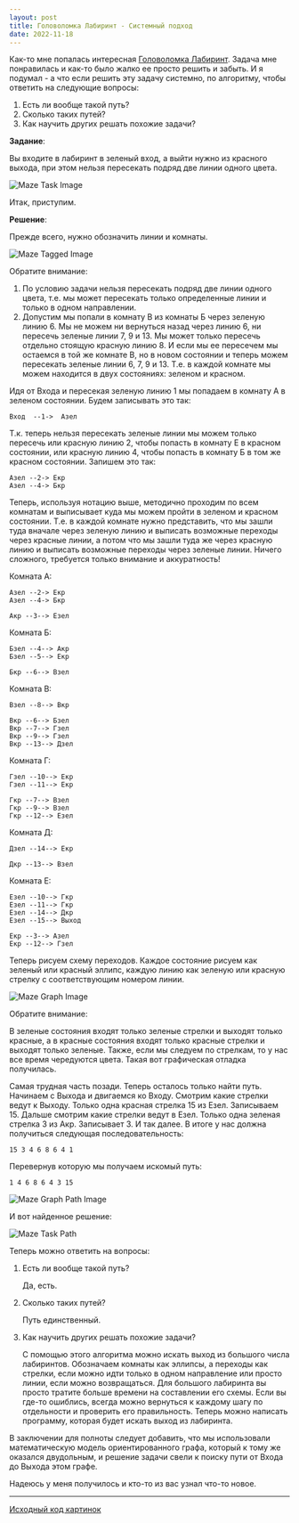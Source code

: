 ```yaml
---
layout: post
title: Головоломка Лабиринт - Системный подход
date: 2022-11-18
---
```


Как-то мне попалась интересная
[Головоломка Лабиринт](https://www.youtube.com/watch?v=Z-bjzPv-pLg).
Задача мне понравилась и как-то было жалко ее просто решить и забыть.
И я подумал - а что если решить эту задачу системно, по алгоритму,
чтобы ответить на следующие вопросы:

1. Есть ли вообще такой путь?
2. Сколько таких путей?
3. Как научить других решать похожие задачи?

**Задание**:

Вы входите в лабиринт в зеленый вход, а выйти нужно из красного выхода,
при этом нельзя пересекать подряд две линии одного цвета.

![Maze Task Image](/assets/images/maze-systematic-approach/maze-task.png)

Итак, приступим.

**Решение**:

Прежде всего, нужно обозначить линии и комнаты.

![Maze Tagged Image](/assets/images/maze-systematic-approach/maze-tagged.png)

Обратите внимание:

1. По условию задачи нельзя пересекать подряд две линии одного цвета,
   т.е. мы может пересекать только определенные линии и только в одном
   направлении.
2. Допустим мы попали в комнату В из комнаты Б через зеленую линию 6.
   Мы не можем ни вернуться назад через линию 6, ни пересечь зеленые
   линии 7, 9 и 13. Мы может только пересечь отдельно стоящую красную линию 8.
   И если мы ее пересечем мы остаемся в той же комнате В, но в новом состоянии
   и теперь можем пересекать зеленые линии 6, 7, 9 и 13. Т.е. в каждой комнате
   мы можем находится в двух состояниях: зеленом и красном.

Идя от Входа и пересекая зеленую линию 1 мы попадаем в комнату А в зеленом
состоянии. Будем записывать это так:

```
Вход  --1->  Aзел
```

Т.к. теперь нельзя пересекать зеленые линии мы можем только пересечь или
красную линию 2, чтобы попасть в комнату Е в красном состоянии, или
красную линию 4, чтобы попасть в комнату Б в том же красном состоянии.
Запишем это так:

```
Aзел --2-> Eкр
Aзел --4-> Бкр
```

Теперь, используя нотацию выше, методично проходим по всем комнатам и выписывает
куда мы можем пройти в зеленом и красном состоянии. Т.е. в каждой комнате нужно
представить, что мы зашли туда вначале через зеленую линию и выписать возможные
переходы через красные линии, а потом что мы зашли туда же через красную линию и
выписать возможные переходы через зеленые линии. Ничего сложного, требуется
только внимание и аккуратность!

Комната А:

```
Aзел --2-> Eкр
Aзел --4-> Бкр
```

```
Акр --3--> Eзел
```

Комната Б:

```
Бзел --4--> Акр
Бзел --5--> Екр
```

```
Бкр --6--> Взел
```

Комната В:

```
Взел --8--> Вкр
```

```
Вкр --6--> Бзел
Вкр --7--> Гзел
Вкр --9--> Гзел
Вкр --13--> Дзел
```

Комната Г:

```
Гзел --10--> Екр
Гзел --11--> Екр
```

```
Гкр --7--> Взел
Гкр --9--> Взел
Гкр --12--> Езел
```

Комната Д:

```
Дзел --14--> Екр
```

```
Дкр --13--> Взел
```

Комната Е:

```
Езел --10--> Гкр
Езел --11--> Гкр
Езел --14--> Дкр
Езел --15--> Выход
```

```
Екр --3--> Азел
Екр --12--> Гзел
```

Теперь рисуем схему переходов. Каждое состояние рисуем как зеленый или красный
эллипс, каждую линию как зеленую или красную стрелку с соответствующим номером
линии.

![Maze Graph Image](/assets/images/maze-systematic-approach/maze-graph.png)

Обратите внимание:

В зеленые состояния входят только зеленые стрелки и выходят только красные, а
в красные состояния входят только красные стрелки и выходят только зеленые.
Также, если мы следуем по стрелкам, то у нас все время чередуются цвета.
Такая вот графическая отладка получилась.

Самая трудная часть позади. Теперь осталось только найти путь.
Начинаем с Выхода и двигаемся ко Входу.
Смотрим какие стрелки ведут к Выходу. Только одна красная стрелка 15 из Езел.
Записываем 15.
Дальше смотрим какие стрелки ведут в Езел. Только одна зеленая стрелка 3 из Акр.
Записывает 3.
И так далее.
В итоге у нас должна получиться следующая последовательность:

```
15 3 4 6 8 6 4 1
```

Перевернув которую мы получаем искомый путь:

```
1 4 6 8 6 4 3 15
```

![Maze Graph Path Image](/assets/images/maze-systematic-approach/maze-graph-path.png)

И вот найденное решение:

![Maze Task Path](/assets/images/maze-systematic-approach/maze-path.png)

Теперь можно ответить на вопросы:

1. Есть ли вообще такой путь?

   Да, есть.

2. Сколько таких путей?

   Путь единственный.

3. Как научить других решать похожие задачи?

   С помощью этого алгоритма можно искать выход из большого числа лабиринтов.
   Обозначаем комнаты как эллипсы, а переходы как стрелки, если можно идти
   только в одном направление или просто линии, если можно возвращаться. Для
   большого лабиринта вы просто тратите больше времени на составлении его схемы.
   Если вы где-то ошиблись, всегда можно вернуться к каждому шагу по отдельности
   и проверить его правильность. Теперь можно написать программу, которая будет
   искать выход из лабиринта.

В заключении для полноты следует добавить, что мы использовали математическую
модель ориентированного графа, который к тому же оказался двудольным, и решение
задачи свели к поиску пути от Входа до Выхода этом графе.

Надеюсь у меня получилось и кто-то из вас узнал что-то новое.

---

[Исходный код картинок](https://github.com/ten0s/blog-code/tree/main/maze-systematic-approach)
